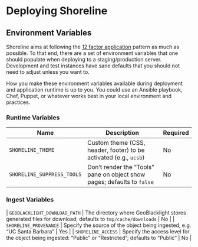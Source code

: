 # Deploying Shoreline

## Environment Variables

Shoreline aims at following the [12 factor application][12-factor] pattern as
much as possible. To that end, there are a set of environment variables that one
should populate when deploying to a staging/production server. Development and
test instances have sane defaults that you should not need to adjust unless you
want to.

How you make these environment variables available during deployment and
application runtime is up to you. You could use an Ansible playbook, Chef,
Puppet, or whatever works best in your local environment and practices.

### Runtime Variables

| Name | Description | Required |
| ---- | ----------- | -------- |
| `SHORELINE_THEME` | Custom theme (CSS, header, footer) to be activated (e.g., `ucsb`) | No |
| `SHORELINE_SUPPRESS_TOOLS` | Don’t render the “Tools” pane on object show pages; defaults to `false` | No |

### Ingest Variables

| `GEOBLACKLIGHT_DOWNLOAD_PATH` | The directory where GeoBlacklight stores generated files for download; defaults to `tmp/cache/downloads` | No |
| `SHORELINE_PROVENANCE` | Specify the source of the object being ingested, e.g. “UC Santa Barbara” | Yes |
| `SHORELINE_ACCESS`     | Specify the access level for the object being ingested: “Public” or “Restricted”; defaults to “Public” | No |

[12-factor]: https://12factor.net/
